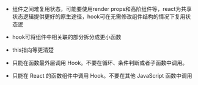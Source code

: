 - 组件之间难复用状态，可能要使用render props和高阶组件等，react为共享状态逻辑提供更好的原生途径，hook可在无需修改组件结构的情况下复用状态逻
- hook可将组件中相关联的部分拆分成更小函数
- this指向等更清楚

- 只能在函数最外层调用 Hook。不要在循环、条件判断或者子函数中调用。
- 只能在 React 的函数组件中调用 Hook。不要在其他 JavaScript 函数中调用

